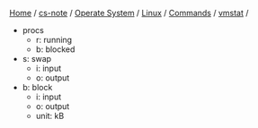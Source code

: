 [Home](https://mengxianbin.github.io) /
[cs-note](https://mengxianbin.github.io/cs-note/content) /
[Operate System](https://mengxianbin.github.io/cs-note/content/Operate%20System) /
[Linux](https://mengxianbin.github.io/cs-note/content/Operate%20System/Linux) /
[Commands](https://mengxianbin.github.io/cs-note/content/Operate%20System/Linux/Commands) /
[vmstat](https://mengxianbin.github.io/cs-note/content/Operate%20System/Linux/Commands/vmstat) /

* procs
    * r: running
    * b: blocked
* s: swap
    * i: input
    * o: output
* b: block
    * i: input
    * o: output
    * unit: kB
